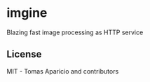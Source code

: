 # imgine

Blazing fast image processing as HTTP service 

## License

MIT - Tomas Aparicio and contributors
